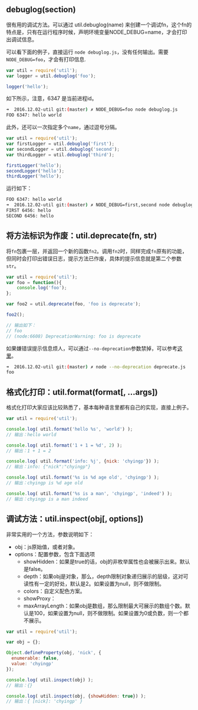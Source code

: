 ## debuglog(section)

很有用的调试方法。可以通过 util.debuglog(name) 来创建一个调试fn，这个fn的特点是，只有在运行程序时候，声明环境变量NODE_DEBUG=name，才会打印出调试信息。

可以看下面的例子，直接运行 `node debuglog.js`，没有任何输出。需要`NODE_DEBUG=foo`，才会有打印信息.

```js
var util = require('util');
var logger = util.debuglog('foo');

logger('hello');
```

如下所示，注意，6347 是当前进程id。

```bash
➜  2016.12.02-util git:(master) ✗ NODE_DEBUG=foo node debuglog.js
FOO 6347: hello world
```

此外，还可以一次指定多个`name`，通过逗号分隔。

```js
var util = require('util');
var firstLogger = util.debuglog('first');
var secondLogger = util.debuglog('second');
var thirdLogger = util.debuglog('third');

firstLogger('hello');
secondLogger('hello');
thirdLogger('hello');
```

运行如下：

```bash
FOO 6347: hello world
➜  2016.12.02-util git:(master) ✗ NODE_DEBUG=first,second node debuglog.js
FIRST 6456: hello
SECOND 6456: hello
```

## 将方法标识为作废：util.deprecate(fn, str)

将`fn`包裹一层，并返回一个新的函数`fn2`。调用`fn2`时，同样完成`fn`原有的功能，但同时会打印出错误日志，提示方法已作废，具体的提示信息就是第二个参数`str`。

```js
var util = require('util');
var foo = function(){
    console.log('foo');
};

var foo2 = util.deprecate(foo, 'foo is deprecate');

foo2();

// 输出如下：
// foo
// (node:6608) DeprecationWarning: foo is deprecate
```

如果嫌错误提示信息烦人，可以通过`--no-deprecation`参数禁掉，可以参考[这里](https://nodejs.org/api/util.html#util_util_deprecate_function_string)。

```bash
➜  2016.12.02-util git:(master) ✗ node --no-deprecation deprecate.js 
foo
```

## 格式化打印：util.format(format[, ...args])

格式化打印大家应该比较熟悉了，基本每种语言里都有自己的实现，直接上例子。

```js
var util = require('util');

console.log( util.format('hello %s', 'world') );
// 输出：hello world

console.log( util.format('1 + 1 = %d', 2) );
// 输出：1 + 1 = 2

console.log( util.format('info: %j', {nick: 'chyingp'}) );
// 输出：info: {"nick":"chyingp"}

console.log( util.format('%s is %d age old', 'chyingp') );
// 输出：chyingp is %d age old

console.log( util.format('%s is a man', 'chyingp', 'indeed') );
// 输出：chyingp is a man indeed
```

## 调试方法：util.inspect(obj[, options])

非常实用的一个方法，参数说明如下：

* obj：js原始值，或者对象。
* options：配置参数，包含下面选项
    * showHidden：如果是true的话，obj的非枚举属性也会被展示出来。默认是false。
    * depth：如果obj是对象，那么，depth限制对象递归展示的层级，这对可读性有一定的好处，默认是2。如果设置为null，则不做限制。
    * colors：自定义配色方案。
    * showProxy：
    * maxArrayLength：如果obj是数组，那么限制最大可展示的数组个数。默认是100，如果设置为null，则不做限制。如果设置为0或负数，则一个都不展示。

```js
var util = require('util');

var obj = {};

Object.defineProperty(obj, 'nick', {
  enumerable: false,  
  value: 'chyingp'
});

console.log( util.inspect(obj) );
// 输出：{}

console.log( util.inspect(obj, {showHidden: true}) );
// 输出：{ [nick]: 'chyingp' }
```